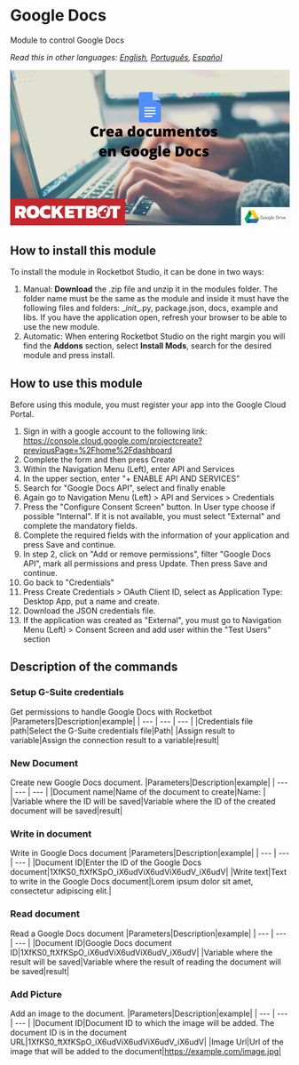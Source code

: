 # Google Docs
  
Module to control Google Docs  

*Read this in other languages: [English](Manual_GoogleDocs.md), [Português](Manual_GoogleDocs.pr.md), [Español](Manual_GoogleDocs.es.md)*
  
![banner](imgs/Banner_GoogleDocs.png)
## How to install this module
  
To install the module in Rocketbot Studio, it can be done in two ways:
1. Manual: __Download__ the .zip file and unzip it in the modules folder. The folder name must be the same as the module and inside it must have the following files and folders: \__init__.py, package.json, docs, example and libs. If you have the application open, refresh your browser to be able to use the new module.
2. Automatic: When entering Rocketbot Studio on the right margin you will find the **Addons** section, select **Install Mods**, search for the desired module and press install.  


## How to use this module

Before using this module, you must register your app into the Google Cloud Portal.

1. Sign in with a google account to the following link: https://console.cloud.google.com/projectcreate?previousPage=%2Fhome%2Fdashboard
2. Complete the form and then press Create
3. Within the Navigation Menu (Left), enter API and Services
4. In the upper section, enter "+ ENABLE API AND SERVICES"
5. Search for "Google Docs API", select and finally enable
6. Again go to Navigation Menu (Left) > API and Services > Credentials
7. Press the "Configure Consent Screen" button. In User type choose if possible "Internal". If it is not available, you must select "External" and complete the mandatory fields.
8. Complete the required fields with the information of your application and press Save and continue.
9. In step 2, click on "Add or remove permissions", filter "Google Docs API", mark all permissions and press Update. Then press Save and continue.
10. Go back to "Credentials"
11. Press Create Credentials > OAuth Client ID, select as Application Type: Desktop App, put a name and create.
12. Download the JSON credentials file.
13. If the application was created as "External", you must go to Navigation Menu (Left) > Consent Screen and add user within the "Test Users" section

## Description of the commands

### Setup G-Suite credentials
  
Get permissions to handle Google Docs with Rocketbot
|Parameters|Description|example|
| --- | --- | --- |
|Credentials file path|Select the G-Suite credentials file|Path|
|Assign result to variable|Assign the connection result to a variable|result|

### New Document
  
Create new  Google Docs document.
|Parameters|Description|example|
| --- | --- | --- |
|Document name|Name of the document to create|Name: |
|Variable where the ID will be saved|Variable where the ID of the created document will be saved|result|

### Write in document
  
Write in Google Docs document
|Parameters|Description|example|
| --- | --- | --- |
|Document ID|Enter the ID of the Google Docs document|1XfKS0_ftXfKSpO_iX6udViX6udViX6udV_iX6udV|
|Write text|Text to write in the Google Docs document|Lorem ipsum dolor sit amet, consectetur adipiscing elit.|

### Read document
  
Read a Google Docs document
|Parameters|Description|example|
| --- | --- | --- |
|Document ID|Google Docs document ID|1XfKS0_ftXfKSpO_iX6udViX6udViX6udV_iX6udV|
|Variable where the result will be saved|Variable where the result of reading the document will be saved|result|

### Add Picture
  
Add an image to the document.
|Parameters|Description|example|
| --- | --- | --- |
|Document ID|Document ID to which the image will be added. The document ID is in the document URL|1XfKS0_ftXfKSpO_iX6udViX6udViX6udV_iX6udV|
|Image Url|Url of the image that will be added to the document|https://example.com/image.jpg|
